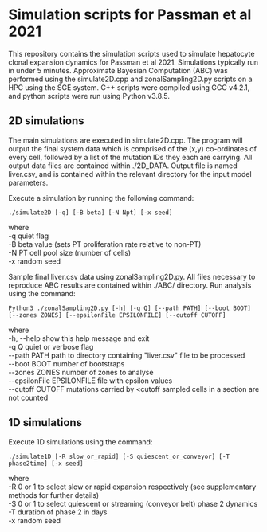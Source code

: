 # Simulation scripts for Passman et al 2021

This repository contains the simulation scripts used to simulate hepatocyte clonal expansion dynamics for Passman et al 2021. Simulations typically run in under 5 minutes. Approximate Bayesian Computation (ABC) was performed using the simulate2D.cpp and zonalSampling2D.py scripts on a HPC using the SGE system. C++ scripts were compiled using GCC v4.2.1, and python scripts were run using Python v3.8.5.


## 2D simulations

The main simulations are executed in simulate2D.cpp. The program will output the final system data which is comprised of the (x,y) co-ordinates of every cell, followed by a list of the mutation IDs they each are carrying. All output data files are contained within ./2D_DATA. Output file is named liver.csv, and is contained within the relevant directory for the input model parameters.

Execute a simulation by running the following command:

```
./simulate2D [-q] [-B beta] [-N Npt] [-x seed]
```

where\
  -q	quiet flag\
  -B	beta value (sets PT proliferation rate relative to non-PT)\
  -N	PT cell pool size (number of cells)\
  -x	random seed


Sample final liver.csv data using zonalSampling2D.py. All files necessary to reproduce ABC results are contained within ./ABC/ directory. Run analysis using the command:

```
Python3 ./zonalSampling2D.py [-h] [-q Q] [--path PATH] [--boot BOOT] [--zones ZONES] [--epsilonFile EPSILONFILE] [--cutoff CUTOFF]
```

where<br />
  -h, --help                      show this help message and exit<br />
  -q Q                  quiet or verbose flag<br />
  --path PATH           path to directory containing "liver.csv" file to be processed<br />
  --boot BOOT           number of bootstraps<br />
  --zones ZONES         number of zones to analyse<br />
  --epsilonFile EPSILONFILE	file with epsilon values<br />
  --cutoff CUTOFF       mutations carried by <cutoff sampled cells in a section are not counted


## 1D simulations

Execute 1D simulations using the command:

```
./simulate1D [-R slow_or_rapid] [-S quiescent_or_conveyor] [-T phase2time] [-x seed]
```

where\
  -R	0 or 1 to select slow or rapid expansion respectively (see supplementary methods for further details)\
  -S	0 or 1 to select quiescent or streaming (conveyor belt) phase 2 dynamics\
  -T	duration of phase 2 in days\
  -x	random seed



